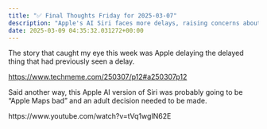 ```yaml
---
title: "✅ Final Thoughts Friday for 2025-03-07"
description: "Apple's AI Siri faces more delays, raising concerns about its quality and future."
date: 2025-03-09 04:35:32.031272+00:00
---
```


<!-- buttondown-editor-mode: fancy --><p>The story that caught my eye this week was Apple delaying the delayed thing that had previously seen a delay.</p><p><a target="_blank" rel="noopener noreferrer nofollow" href="https://www.techmeme.com/250307/p12#a250307p12">https://www.techmeme.com/250307/p12#a250307p12</a></p><p>Said another way, this Apple AI version of Siri was probably going to be “Apple Maps bad” and an adult decision needed to be made.</p><p>https://www.youtube.com/watch?v=tVq1wgIN62E</p><p></p>